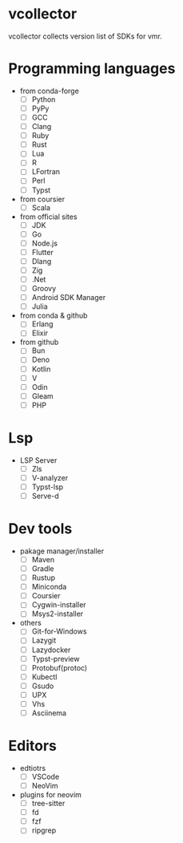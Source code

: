 # vcollector
vcollector collects version list of SDKs for vmr.


# Programming languages

- from conda-forge
  - [ ] Python
  - [ ] PyPy
  - [ ] GCC
  - [ ] Clang
  - [ ] Ruby
  - [ ] Rust
  - [ ] Lua
  - [ ] R
  - [ ] LFortran
  - [ ] Perl
  - [ ] Typst

- from coursier
  - [ ] Scala

- from official sites
  - [ ] JDK
  - [ ] Go
  - [ ] Node.js
  - [ ] Flutter
  - [ ] Dlang
  - [ ] Zig
  - [ ] .Net
  - [ ] Groovy
  - [ ] Android SDK Manager
  - [ ] Julia

- from conda & github
  - [ ] Erlang
  - [ ] Elixir

- from github
  - [ ] Bun
  - [ ] Deno
  - [ ] Kotlin
  - [ ] V
  - [ ] Odin
  - [ ] Gleam
  - [ ] PHP

# Lsp

- LSP Server
  - [ ] Zls
  - [ ] V-analyzer
  - [ ] Typst-lsp
  - [ ] Serve-d

# Dev tools

- pakage manager/installer
  - [ ] Maven
  - [ ] Gradle
  - [ ] Rustup
  - [ ] Miniconda
  - [ ] Coursier
  - [ ] Cygwin-installer
  - [ ] Msys2-installer

- others
  - [ ] Git-for-Windows
  - [ ] Lazygit
  - [ ] Lazydocker
  - [ ] Typst-preview
  - [ ] Protobuf(protoc)
  - [ ] Kubectl
  - [ ] Gsudo
  - [ ] UPX
  - [ ] Vhs
  - [ ] Asciinema

# Editors

- edtiotrs
  - [ ] VSCode
  - [ ] NeoVim
- plugins for neovim
  - [ ] tree-sitter
  - [ ] fd
  - [ ] fzf
  - [ ] ripgrep
